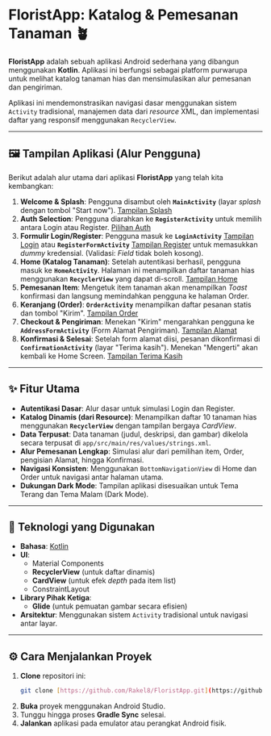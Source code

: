 # FloristApp: Katalog & Pemesanan Tanaman 🪴

**FloristApp** adalah sebuah aplikasi Android sederhana yang dibangun menggunakan **Kotlin**. Aplikasi ini berfungsi sebagai platform purwarupa untuk melihat katalog tanaman hias dan mensimulasikan alur pemesanan dan pengiriman.

Aplikasi ini mendemonstrasikan navigasi dasar menggunakan sistem `Activity` tradisional, manajemen data dari *resource* XML, dan implementasi daftar yang responsif menggunakan `RecyclerView`.

---

## 🖼️ Tampilan Aplikasi (Alur Pengguna)

Berikut adalah alur utama dari aplikasi **FloristApp** yang telah kita kembangkan:

1.  **Welcome & Splash**: Pengguna disambut oleh **`MainActivity`** (layar *splash* dengan tombol "Start now"). [Tampilan Splash](./assets/splash.jpg)
2.  **Auth Selection**: Pengguna diarahkan ke **`RegisterActivity`** untuk memilih antara Login atau Register. [Pilihan Auth](./assets/auth.jpg)
3.  **Formulir Login/Register**: Pengguna masuk ke **`LoginActivity`** [Tampilan Login](./assets/login.jpg) atau **`RegisterFormActivity`** [Tampilan Register](./assets/register.jpg) untuk memasukkan *dummy* kredensial. (Validasi: *Field* tidak boleh kosong).
4.  **Home (Katalog Tanaman)**: Setelah autentikasi berhasil, pengguna masuk ke **`HomeActivity`**. Halaman ini menampilkan daftar tanaman hias menggunakan **`RecyclerView`** yang dapat di-scroll. [Tampilan Home](./assets/home.jpg)
5.  **Pemesanan Item**: Mengetuk item tanaman akan menampilkan *Toast* konfirmasi dan langsung memindahkan pengguna ke halaman Order.
6.  **Keranjang (Order)**: **`OrderActivity`** menampilkan daftar pesanan statis dan tombol "Kirim". [Tampilan Order](./assets/order.jpg)
7.  **Checkout & Pengiriman**: Menekan "Kirim" mengarahkan pengguna ke **`AddressFormActivity`** (Form Alamat Pengiriman). [Tampilan Alamat](./assets/address.jpg)
8.  **Konfirmasi & Selesai**: Setelah form alamat diisi, pesanan dikonfirmasi di **`ConfirmationActivity`** (layar "Terima kasih"). Menekan "Mengerti" akan kembali ke Home Screen. [Tampilan Terima Kasih](./assets/thanks.jpg)

---

## ✨ Fitur Utama

* **Autentikasi Dasar**: Alur dasar untuk simulasi Login dan Register.
* **Katalog Dinamis (dari Resource)**: Menampilkan daftar 10 tanaman hias menggunakan **`RecyclerView`** dengan tampilan bergaya *CardView*.
* **Data Terpusat**: Data tanaman (judul, deskripsi, dan gambar) dikelola secara terpusat di `app/src/main/res/values/strings.xml`.
* **Alur Pemesanan Lengkap**: Simulasi alur dari pemilihan item, Order, pengisian Alamat, hingga Konfirmasi.
* **Navigasi Konsisten**: Menggunakan `BottomNavigationView` di Home dan Order untuk navigasi antar halaman utama.
* **Dukungan Dark Mode**: Tampilan aplikasi disesuaikan untuk Tema Terang dan Tema Malam (Dark Mode).

---

## 🚀 Teknologi yang Digunakan

* **Bahasa**: [Kotlin](https://kotlinlang.org/)
* **UI**:
    * Material Components
    * **RecyclerView** (untuk daftar dinamis)
    * **CardView** (untuk efek *depth* pada item list)
    * ConstraintLayout
* **Library Pihak Ketiga**:
    * **Glide** (untuk pemuatan gambar secara efisien)
* **Arsitektur**: Menggunakan sistem `Activity` tradisional untuk navigasi antar layar.

---

## ⚙️ Cara Menjalankan Proyek

1.  **Clone** repositori ini:
    ```bash
    git clone [https://github.com/Rakel8/FloristApp.git](https://github.com/Rakel8/FloristApp.git) 
    ```
2.  **Buka** proyek menggunakan Android Studio.
3.  Tunggu hingga proses **Gradle Sync** selesai.
4.  **Jalankan** aplikasi pada emulator atau perangkat Android fisik.
